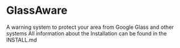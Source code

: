 # GlassAware
A warning system to protect your area from Google Glass and other systems
All information about the Installation can be found in the INSTALL.md
